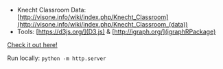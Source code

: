 * Knecht Classroom Data: [http://visone.info/wiki/index.php/Knecht_Classroom](http://visone.info/wiki/index.php/Knecht_Classroom_(data))
* Tools: [https://d3js.org/](D3.js) & [http://igraph.org/](igraphRPackage)

[Check it out here!](knecht.html)

Run locally: `python -m http.server`
